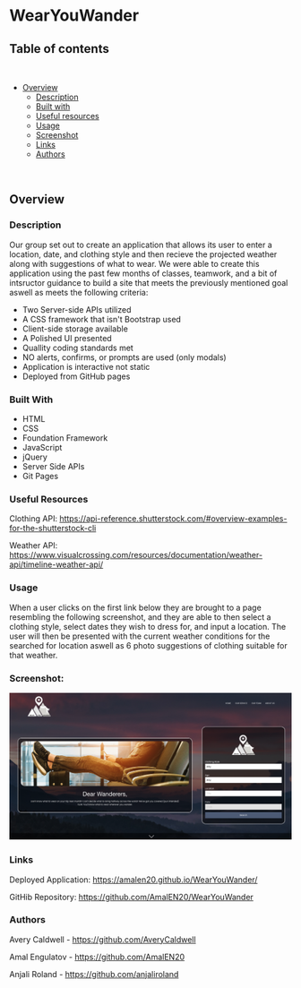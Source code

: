 # WearYouWander


## Table of contents
​
- [Overview](#overview)
  - [Description](#description)
  - [Built with](#built-with)
  - [Useful resources](#useful-resources)
  - [Usage](#usage)
  - [Screenshot](#screenshot)
  - [Links](#links)
  - [Authors](#authors)

​

## Overview

### Description
Our group set out to create an application that allows its user to enter a location, date, and clothing style and then recieve the projected weather along with suggestions of what to wear.
We were able to create this application using the past few months of classes, teamwork, and a bit of intsructor guidance to build a site that meets the previously mentioned goal aswell as meets the following criteria:
- Two Server-side APIs utilized
- A CSS framework that isn't Bootstrap used
- Client-side storage available
- A Polished UI presented
- Quallity coding standards met
- NO alerts, confirms, or prompts are used (only modals)
- Application is interactive not static
- Deployed from GitHub pages


### Built With
- HTML
- CSS
- Foundation Framework
- JavaScript
- jQuery
- Server Side APIs
- Git Pages


### Useful Resources

Clothing API: https://api-reference.shutterstock.com/#overview-examples-for-the-shutterstock-cli

Weather API: https://www.visualcrossing.com/resources/documentation/weather-api/timeline-weather-api/

### Usage
When a user clicks on the first link below they are brought to a page resembling the following screenshot, and they are able to then select a clothing style, select dates they wish to dress for, and input a location.
The user will then be presented with the current weather conditions for the searched for location aswell as 6 photo suggestions of clothing suitable for that weather.

### Screenshot:
<img src="./Assets/img/landingPage.png">

### Links
Deployed Application: https://amalen20.github.io/WearYouWander/

GitHib Repository: https://github.com/AmalEN20/WearYouWander


### Authors

Avery Caldwell - https://github.com/AveryCaldwell

Amal Engulatov - https://github.com/AmalEN20

Anjali Roland - https://github.com/anjaliroland
